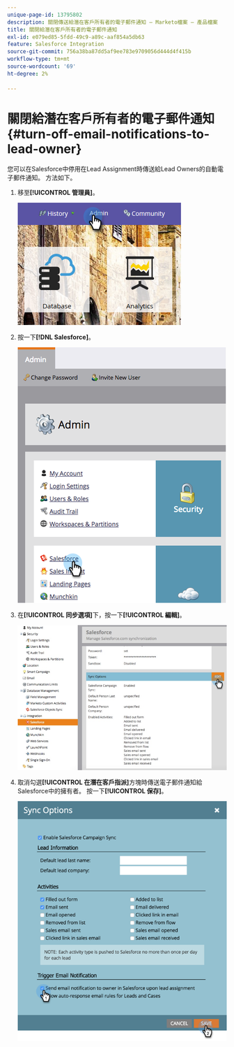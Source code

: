 ```yaml
---
unique-page-id: 13795802
description: 關閉傳送給潛在客戶所有者的電子郵件通知 — Marketo檔案 — 產品檔案
title: 關閉給潛在客戶所有者的電子郵件通知
exl-id: e079ed85-5fdd-49c9-a89c-aaf854a5db63
feature: Salesforce Integration
source-git-commit: 756a38ba87dd5af9ee783e9709056d444d4f415b
workflow-type: tm+mt
source-wordcount: '69'
ht-degree: 2%

---
```


# 關閉給潛在客戶所有者的電子郵件通知 {#turn-off-email-notifications-to-lead-owner}

您可以在Salesforce中停用在Lead Assignment時傳送給Lead Owners的自動電子郵件通知。 方法如下。

1. 移至&#x200B;**[!UICONTROL 管理員]**。

   ![](assets/admin-1.png)

1. 按一下&#x200B;**[!DNL Salesforce]**。

   ![](assets/adminsalesforce.png)

1. 在&#x200B;**[!UICONTROL 同步選項]**&#x200B;下，按一下&#x200B;**[!UICONTROL 編輯]**。

   ![](assets/salesforcesummary2.jpg)

1. 取消勾選&#x200B;**[!UICONTROL 在潛在客戶指派]**&#x200B;方塊時傳送電子郵件通知給Salesforce中的擁有者。 按一下&#x200B;**[!UICONTROL 保存]**。

   ![](assets/new-screen.png)

